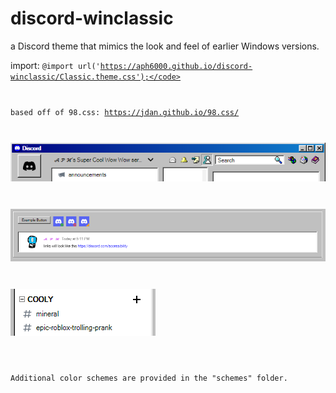 # discord-winclassic
a Discord theme that mimics the look and feel of earlier Windows versions.

import: <code>@import url('https://aph6000.github.io/discord-winclassic/Classic.theme.css');</code>

based off of 98.css: https://jdan.github.io/98.css/

<p align="left"><img src="sc/toolbar.PNG"></p>
<p align="left"><img src="sc/other.PNG"></p>
<p align="left"><img src="sc/channels.PNG"></p>


Additional color schemes are provided in the "schemes" folder.

